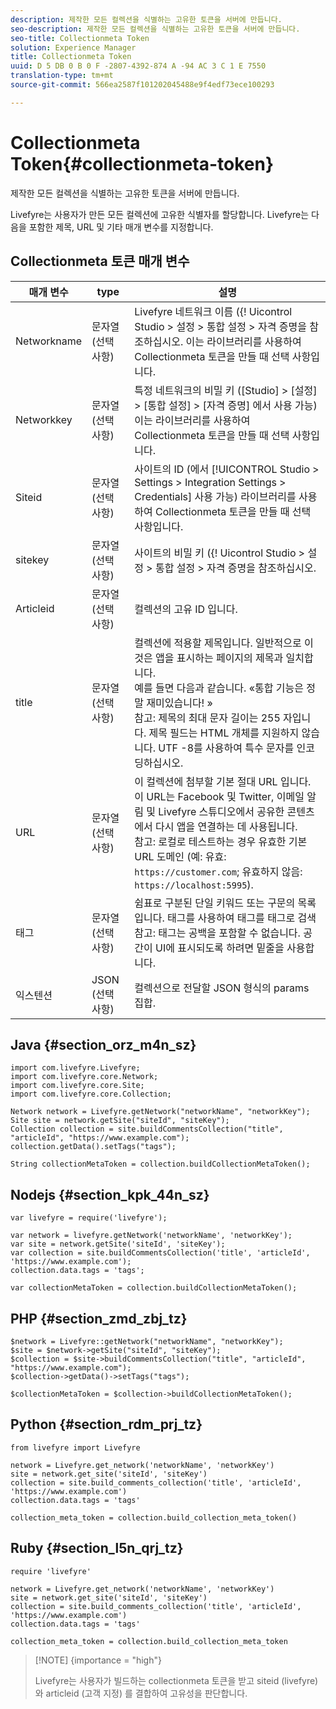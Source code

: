 ```yaml
---
description: 제작한 모든 컬렉션을 식별하는 고유한 토큰을 서버에 만듭니다.
seo-description: 제작한 모든 컬렉션을 식별하는 고유한 토큰을 서버에 만듭니다.
seo-title: Collectionmeta Token
solution: Experience Manager
title: Collectionmeta Token
uuid: D 5 DB 0 B 0 F -2807-4392-874 A -94 AC 3 C 1 E 7550
translation-type: tm+mt
source-git-commit: 566ea2587f101202045488e9f4edf73ece100293

---
```



# Collectionmeta Token{#collectionmeta-token}

제작한 모든 컬렉션을 식별하는 고유한 토큰을 서버에 만듭니다.

Livefyre는 사용자가 만든 모든 컬렉션에 고유한 식별자를 할당합니다. Livefyre는 다음을 포함한 제목, URL 및 기타 매개 변수를 지정합니다.

## Collectionmeta 토큰 매개 변수

| 매개 변수 | type | 설명 |
|--- |--- |--- |
| Networkname | 문자열 (선택 사항) | Livefyre 네트워크 이름 ({! Uicontrol Studio > 설정 > 통합 설정 > 자격 증명을 참조하십시오. 이는 라이브러리를 사용하여 Collectionmeta 토큰을 만들 때 선택 사항입니다. |
| Networkkey | 문자열 (선택 사항) | 특정 네트워크의 비밀 키 ([Studio] > [설정] > [통합 설정] > [자격 증명] 에서 사용 가능) 이는 라이브러리를 사용하여 Collectionmeta 토큰을 만들 때 선택 사항입니다. |
| Siteid | 문자열 (선택 사항) | 사이트의 ID (에서 [!UICONTROL Studio > Settings > Integration Settings > Credentials] 사용 가능) 라이브러리를 사용하여 Collectionmeta 토큰을 만들 때 선택 사항입니다. |
| sitekey | 문자열 (선택 사항) | 사이트의 비밀 키 ({! Uicontrol Studio > 설정 > 통합 설정 > 자격 증명을 참조하십시오. |
| Articleid | 문자열 (선택 사항) | 컬렉션의 고유 ID 입니다. |
| title | 문자열 (선택 사항) | 컬렉션에 적용할 제목입니다. 일반적으로 이것은 앱을 표시하는 페이지의 제목과 일치합니다. <br>예를 들면 다음과 같습니다. «통합 기능은 정말 재미있습니다! » <br>참고: 제목의 최대 문자 길이는 255 자입니다. 제목 필드는 HTML 개체를 지원하지 않습니다. UTF -8를 사용하여 특수 문자를 인코딩하십시오. |
| URL | 문자열 (선택 사항) | 이 컬렉션에 첨부할 기본 절대 URL 입니다. 이 URL는 Facebook 및 Twitter, 이메일 알림 및 Livefyre 스튜디오에서 공유한 콘텐츠에서 다시 앱을 연결하는 데 사용됩니다. <br>참고: 로컬로 테스트하는 경우 유효한 기본 URL 도메인 (예: 유효: `https://customer.com`; 유효하지 않음: `https://localhost:5995`). |
| 태그 | 문자열 (선택 사항) | 쉼표로 구분된 단일 키워드 또는 구문의 목록입니다. 태그를 사용하여 태그를 태그로 검색 </br>참고: 태그는 공백을 포함할 수 없습니다. 공간이 UI에 표시되도록 하려면 밑줄을 사용합니다. |
| 익스텐션 | JSON (선택 사항) | 컬렉션으로 전달할 JSON 형식의 params 집합. |

## Java {#section_orz_m4n_sz}

```
import com.livefyre.Livefyre; 
import com.livefyre.core.Network; 
import com.livefyre.core.Site; 
import com.livefyre.core.Collection; 
  
Network network = Livefyre.getNetwork("networkName", "networkKey"); 
Site site = network.getSite("siteId", "siteKey"); 
Collection collection = site.buildCommentsCollection("title", "articleId", "https://www.example.com"); 
collection.getData().setTags("tags"); 
  
String collectionMetaToken = collection.buildCollectionMetaToken();
```

## Nodejs {#section_kpk_44n_sz}

```
var livefyre = require('livefyre'); 
  
var network = livefyre.getNetwork('networkName', 'networkKey'); 
var site = network.getSite('siteId', 'siteKey'); 
var collection = site.buildCommentsCollection('title', 'articleId', 'https://www.example.com'); 
collection.data.tags = 'tags'; 
  
var collectionMetaToken = collection.buildCollectionMetaToken(); 
```

## PHP {#section_zmd_zbj_tz}

```
$network = Livefyre::getNetwork("networkName", "networkKey"); 
$site = $network->getSite("siteId", "siteKey"); 
$collection = $site->buildCommentsCollection("title", "articleId", "https://www.example.com"); 
$collection->getData()->setTags("tags"); 
  
$collectionMetaToken = $collection->buildCollectionMetaToken();
```

## Python {#section_rdm_prj_tz}

```
from livefyre import Livefyre 
  
network = Livefyre.get_network('networkName', 'networkKey') 
site = network.get_site('siteId', 'siteKey') 
collection = site.build_comments_collection('title', 'articleId', 'https://www.example.com') 
collection.data.tags = 'tags' 
  
collection_meta_token = collection.build_collection_meta_token()
```

## Ruby {#section_l5n_qrj_tz}

```
require 'livefyre' 
  
network = Livefyre.get_network('networkName', 'networkKey') 
site = network.get_site('siteId', 'siteKey') 
collection = site.build_comments_collection('title', 'articleId', 'https://www.example.com') 
collection.data.tags = 'tags' 
  
collection_meta_token = collection.build_collection_meta_token 
```

>[!NOTE] {importance = "high"}
>
>Livefyre는 사용자가 빌드하는 collectionmeta 토큰을 받고 siteid (livefyre) 와 articleid (고객 지정) 를 결합하여 고유성을 판단합니다.

